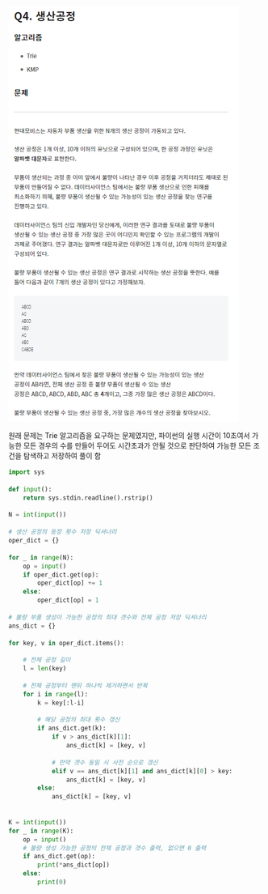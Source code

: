 ![Alt text](assets/image.png)

원래 문제는 Trie 알고리즘을 요구하는 문제였지만, 파이썬의 실행 시간이 10초여서 가능한 모든 경우의 수를 만들어 두어도 시간초과가 안될 것으로 판단하여 가능한 모든 조건을 탐색하고 저장하여 풀이 함

```python
import sys

def input():
	return sys.stdin.readline().rstrip()

N = int(input())

# 생산 공정의 등장 횟수 저장 딕셔너리
oper_dict = {}

for _ in range(N):
	op = input()
	if oper_dict.get(op):
		oper_dict[op] += 1
	else:
		oper_dict[op] = 1

# 불량 부품 생성이 가능한 공정의 최대 갯수와 전체 공정 저장 딕셔너리
ans_dict = {}

for key, v in oper_dict.items():

	# 전체 공정 길이
	l = len(key)

	# 전체 공정부터 맨뒤 하나씩 제거하면서 반복
	for i in range(l):
		k = key[:l-i]

		# 해당 공정의 최대 횟수 갱신
		if ans_dict.get(k):
			if v > ans_dict[k][1]:
				ans_dict[k] = [key, v]

			# 만약 갯수 동일 시 사전 순으로 갱신
			elif v == ans_dict[k][1] and ans_dict[k][0] > key:
				ans_dict[k] = [key, v]
		else:
			ans_dict[k] = [key, v]


K = int(input())
for _ in range(K):
	op = input()
	# 불량 생성 가능한 공정의 전체 공정과 갯수 출력, 없으면 0 출력
	if ans_dict.get(op):
		print(*ans_dict[op])
	else:
		print(0)
```
